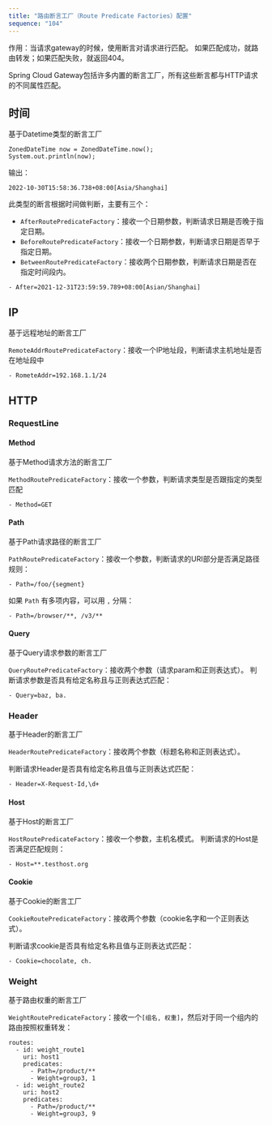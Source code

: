 ```yaml
---
title: "路由断言工厂（Route Predicate Factories）配置"
sequence: "104"
---
```


作用：当请求gateway的时候，使用断言对请求进行匹配。
如果匹配成功，就路由转发；如果匹配失败，就返回404。

Spring Cloud Gateway包括许多内置的断言工厂，所有这些断言都与HTTP请求的不同属性匹配。

## 时间

基于Datetime类型的断言工厂

```text
ZonedDateTime now = ZonedDateTime.now();
System.out.println(now);
```

输出：

```text
2022-10-30T15:58:36.738+08:00[Asia/Shanghai]
```

此类型的断言根据时间做判断，主要有三个：

- `AfterRoutePredicateFactory`：接收一个日期参数，判断请求日期是否晚于指定日期。
- `BeforeRoutePredicateFactory`：接收一个日期参数，判断请求日期是否早于指定日期。
- `BetweenRoutePredicateFactory`：接收两个日期参数，判断请求日期是否在指定时间段内。

```text
- After=2021-12-31T23:59:59.789+08:00[Asian/Shanghai]
```

## IP

基于远程地址的断言工厂

`RemoteAddrRoutePredicateFactory`：接收一个IP地址段，判断请求主机地址是否在地址段中

```text
- RometeAddr=192.168.1.1/24
```

## HTTP

### RequestLine

#### Method

基于Method请求方法的断言工厂

`MethodRoutePredicateFactory`：接收一个参数，判断请求类型是否跟指定的类型匹配

```text
- Method=GET
```

#### Path

基于Path请求路径的断言工厂

`PathRoutePredicateFactory`：接收一个参数，判断请求的URI部分是否满足路径规则：

```text
- Path=/foo/{segment}
```

如果 `Path` 有多项内容，可以用 `,` 分隔：

```text
- Path=/browser/**, /v3/**
```

#### Query

基于Query请求参数的断言工厂

`QueryRoutePredicateFactory`：接收两个参数（请求param和正则表达式）。
判断请求参数是否具有给定名称且与正则表达式匹配：

```text
- Query=baz, ba.
```

### Header

基于Header的断言工厂

`HeaderRoutePredicateFactory`：接收两个参数（标题名称和正则表达式）。

判断请求Header是否具有给定名称且值与正则表达式匹配：

```text
- Header=X-Request-Id,\d+
```

#### Host

基于Host的断言工厂

`HostRoutePredicateFactory`：接收一个参数，主机名模式。
判断请求的Host是否满足匹配规则：

```text
- Host=**.testhost.org
```

#### Cookie

基于Cookie的断言工厂

`CookieRoutePredicateFactory`：接收两个参数（cookie名字和一个正则表达式）。

判断请求cookie是否具有给定名称且值与正则表达式匹配：

```text
- Cookie=chocolate, ch.
```

### Weight

基于路由权重的断言工厂

`WeightRoutePredicateFactory`：接收一个`[组名, 权重]`，然后对于同一个组内的路由按照权重转发：

```text
routes:
  - id: weight_route1
    uri: host1
    predicates:
      - Path=/product/**
      - Weight=group3, 1
  - id: weight_route2
    uri: host2
    predicates:
      - Path=/product/**
      - Weight=group3, 9
```




